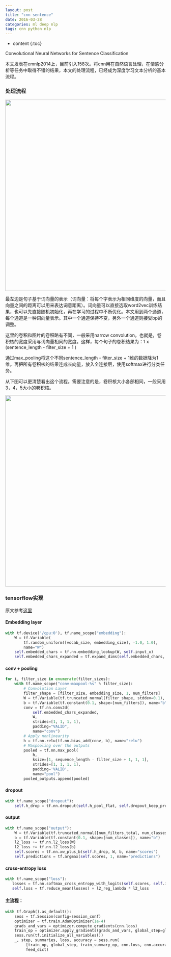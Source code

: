 ```yaml
---
layout: post
title: "cnn sentence"
date: 2016-03-28
categories: ml deep nlp
tags: cnn python nlp
---
```


* content
{:toc}




Convolutional Neural Networks for Sentence Classification

本文发表在emnlp2014上，目前引入158次。将cnn用在自然语言处理，在情感分析等任务中取得不错的结果，本文的处理流程，已经成为深度学习文本分析的基本流程。


### 处理流程

<img src="http://vsooda.github.io/assets/cnn_sentence/framework.png" width="600">

最左边是句子基于词向量的表示（词向量：将每个字表示为相同维度的向量，而且向量之间的距离可以用来表达词意距离）。词向量可以直接选取word2vec训练结果，也可以先直接随机初始化，再在学习的过程中不断优化。本文用到两个通道，每个通道是一种词向量表示。其中一个通道保持不变，另外一个通道则接受bp的调整。

这里的卷积和图片的卷积略有不同，一般采用narrow convolution。也就是，卷积核的宽度采用与词向量相同的宽度。这样，每个句子的卷积结果为：1 x (sentence_length - filter_size + 1 )

通过max_pooling将这个不同sentence_length - filter_size + 1维的数据降为1维。再把所有卷积核的结果连成长向量，放入全连接层，使用softmax进行分类任务。

从下图可以更清楚看出这个流程。需要注意的是，卷积核大小各部相同，一般采用3，4，5大小的卷积核。

<img src="http://vsooda.github.io/assets/cnn_sentence/narrow_conv.png" width="600">

### tensorflow实现

原文参考[这里](http://www.wildml.com/2015/12/implementing-a-cnn-for-text-classification-in-tensorflow/)

#### Embedding layer

```python
with tf.device('/cpu:0'), tf.name_scope("embedding"):
    W = tf.Variable(
        tf.random_uniform([vocab_size, embedding_size], -1.0, 1.0),
        name="W")
    self.embedded_chars = tf.nn.embedding_lookup(W, self.input_x)
    self.embedded_chars_expanded = tf.expand_dims(self.embedded_chars, -1)
```

#### conv + pooling

```python
for i, filter_size in enumerate(filter_sizes):
    with tf.name_scope("conv-maxpool-%s" % filter_size):
        # Convolution Layer
        filter_shape = [filter_size, embedding_size, 1, num_filters]
        W = tf.Variable(tf.truncated_normal(filter_shape, stddev=0.1), name="W")
        b = tf.Variable(tf.constant(0.1, shape=[num_filters]), name="b")
        conv = tf.nn.conv2d(
            self.embedded_chars_expanded,
            W,
            strides=[1, 1, 1, 1],
            padding="VALID",
            name="conv")
        # Apply nonlinearity
        h = tf.nn.relu(tf.nn.bias_add(conv, b), name="relu")
        # Maxpooling over the outputs
        pooled = tf.nn.max_pool(
            h,
            ksize=[1, sequence_length - filter_size + 1, 1, 1],
            strides=[1, 1, 1, 1],
            padding='VALID',
            name="pool")
        pooled_outputs.append(pooled)
```

#### dropout

```python
with tf.name_scope("dropout"):
    self.h_drop = tf.nn.dropout(self.h_pool_flat, self.dropout_keep_prob)
```

#### output

```python
with tf.name_scope("output"):
    W = tf.Variable(tf.truncated_normal([num_filters_total, num_classes], stddev=0.1), name="W")
    b = tf.Variable(tf.constant(0.1, shape=[num_classes]), name="b")
    l2_loss += tf.nn.l2_loss(W)
    l2_loss += tf.nn.l2_loss(b)
    self.scores = tf.nn.xw_plus_b(self.h_drop, W, b, name="scores")
    self.predictions = tf.argmax(self.scores, 1, name="predictions")
```

#### cross-entropy loss

```python
with tf.name_scope("loss"):
   losses = tf.nn.softmax_cross_entropy_with_logits(self.scores, self.input_y)
   self.loss = tf.reduce_mean(losses) + l2_reg_lambda * l2_loss
```

#### 主流程：

```python
with tf.Graph().as_default():
	sess = tf.Session(config=session_conf)
	optimizer = tf.train.AdamOptimizer(1e-4)
    grads_and_vars = optimizer.compute_gradients(cnn.loss)
    train_op = optimizer.apply_gradients(grads_and_vars, global_step=global_step)
    sess.run(tf.initialize_all_variables())
    _, step, summaries, loss, accuracy = sess.run(
         [train_op, global_step, train_summary_op, cnn.loss, cnn.accuracy],
         feed_dict)
```
